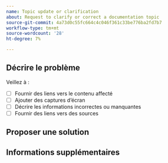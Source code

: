 ```yaml
---
name: Topic update or clarification
about: Request to clarify or correct a documentation topic
source-git-commit: 4a73d0c55fc664c4c046f361c33be776ba2fd7b7
workflow-type: tm+mt
source-wordcount: '28'
ht-degree: 7%

---
```



## Décrire le problème

<!-- (REQUIRED) Describe the missing or incorrect content. What needs clarification? What needs a correction? Provide as much detail and resources as you can. -->

Veillez à :

- [ ] Fournir des liens vers le contenu affecté
- [ ] Ajouter des captures d’écran
- [ ] Décrire les informations incorrectes ou manquantes
- [ ] Fournir des liens vers des sources

## Proposer une solution

<!-- (OPTIONAL) What would a solution for this issue look like? -->

## Informations supplémentaires

<!-- Thank you for taking the time to report the issue. -->
